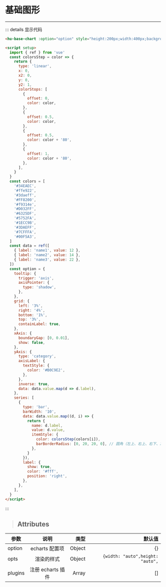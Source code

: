 # 基础图形

---

<hu-base-chart :option="option" 
  style="height:200px;width:400px;background-color:rgba(27, 32, 54, 0.8)"></hu-base-chart>

<script setup>
import {ref} from "vue"
const colorsStep=(color)=> {
    return {
      type: "linear",
      x: 0,
      x2: 0,
      y: 0,
      y2: 1,
      colorStops: [
        {
          offset: 0,
          color: color
        },
        {
          offset: 0.5,
          color: color
        },
        {
          offset: 0.5,
          color: color + "80"
        },
        {
          offset: 1,
          color: color + "80"
        }
      ]
    };
  }
const colors = [ "#34EAEC","#ffe922","#3daeff","#FF8200","#f9314e","#D032FF","#6325DF","#5752FA","#1ECC9B","#3DAEFF","#7CFFFA","#00F5A3"]
const data = ref([
  {label:'name1',value:12},
  {label:'name2',value:14},
  {label:'name3',value:22},
])
const option = {
        tooltip: {
          trigger: "axis",
          axisPointer: {
            type: "shadow"
          }
        },
        grid: {
          left: "3%",
          right: "4%",
          bottom: "1%",
          top: "3%",
          containLabel: true
        },
        xAxis: {
          boundaryGap: [0, 0.01],
          show: false
        },
        yAxis: {
          type: "category",
          axisLabel: {
            textStyle: {
              color: "#B0C9E2"
            }
          },
          inverse: true,
          data: data.value.map(d=>d.label),
        },
        series: [
          {
            type: "bar",
            barWidth: "10",
            data: data.value.map((d,i)=>{
                      return {
                        name: d.label,
                        value: d.value,
                        itemStyle: {
                          color: colorsStep(colors[i]),
                          barBorderRadius: [0, 20, 20, 0] // 圆角（左上、右上、右下、左下）
                        },
                      };
            }),
            label: {
              show: true,
              color: "#fff",
              position: "right"
            }
          }
        ]
      };
</script>

::: details 显示代码

```html
<hu-base-chart :option="option" style="height:200px;width:400px;background-color:rgba(27, 32, 54, 0.8)"></hu-base-chart>

<script setup>
  import { ref } from 'vue'
  const colorsStep = color => {
    return {
      type: 'linear',
      x: 0,
      x2: 0,
      y: 0,
      y2: 1,
      colorStops: [
        {
          offset: 0,
          color: color,
        },
        {
          offset: 0.5,
          color: color,
        },
        {
          offset: 0.5,
          color: color + '80',
        },
        {
          offset: 1,
          color: color + '80',
        },
      ],
    }
  }
  const colors = [
    '#34EAEC',
    '#ffe922',
    '#3daeff',
    '#FF8200',
    '#f9314e',
    '#D032FF',
    '#6325DF',
    '#5752FA',
    '#1ECC9B',
    '#3DAEFF',
    '#7CFFFA',
    '#00F5A3',
  ]
  const data = ref([
    { label: 'name1', value: 12 },
    { label: 'name2', value: 14 },
    { label: 'name3', value: 22 },
  ])
  const option = {
    tooltip: {
      trigger: 'axis',
      axisPointer: {
        type: 'shadow',
      },
    },
    grid: {
      left: '3%',
      right: '4%',
      bottom: '1%',
      top: '3%',
      containLabel: true,
    },
    xAxis: {
      boundaryGap: [0, 0.01],
      show: false,
    },
    yAxis: {
      type: 'category',
      axisLabel: {
        textStyle: {
          color: '#B0C9E2',
        },
      },
      inverse: true,
      data: data.value.map(d => d.label),
    },
    series: [
      {
        type: 'bar',
        barWidth: '10',
        data: data.value.map((d, i) => {
          return {
            name: d.label,
            value: d.value,
            itemStyle: {
              color: colorsStep(colors[i]),
              barBorderRadius: [0, 20, 20, 0], // 圆角（左上、右上、右下、左下）
            },
          }
        }),
        label: {
          show: true,
          color: '#fff',
          position: 'right',
        },
      },
    ],
  }
</script>
```

:::

> ## Attributes

| 参数    |       说明        |   类型 |                           默认值 |
| ------- | :---------------: | -----: | -------------------------------: |
| option  |  echarts 配置项   | Object |                               {} |
| opts    |    渲染的样式     | Object | `{width: "auto",height: "auto",` |
| plugins | 注册 echarts 插件 |  Array |                               [] |

